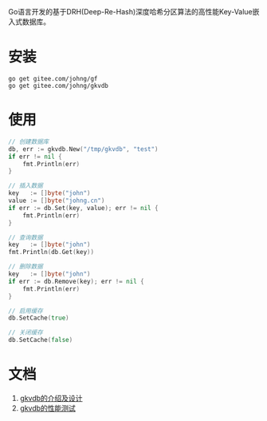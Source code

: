 Go语言开发的基于DRH(Deep-Re-Hash)深度哈希分区算法的高性能Key-Value嵌入式数据库。

# 安装
```
go get gitee.com/johng/gf
go get gitee.com/johng/gkvdb
````


# 使用
```go
// 创建数据库
db, err := gkvdb.New("/tmp/gkvdb", "test")
if err != nil {
    fmt.Println(err)
}

// 插入数据
key   := []byte("john")
value := []byte("johng.cn")
if err := db.Set(key, value); err != nil {
    fmt.Println(err)
}

// 查询数据
key   := []byte("john")
fmt.Println(db.Get(key))

// 删除数据
key   := []byte("john")
if err := db.Remove(key); err != nil {
    fmt.Println(err)
}

// 启用缓存
db.SetCache(true)

// 关闭缓存
db.SetCache(false)
```


# 文档
1. [gkvdb的介绍及设计](http://johng.cn/gkvdb-brief/)
1. [gkvdb的性能测试](http://johng.cn/gkvdb-performance-test/)
